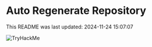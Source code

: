 # Auto Regenerate Repository

This README was last updated: 2024-11-24 15:07:07

 ![TryHackMe](https://tryhackme.com/badge/533634)